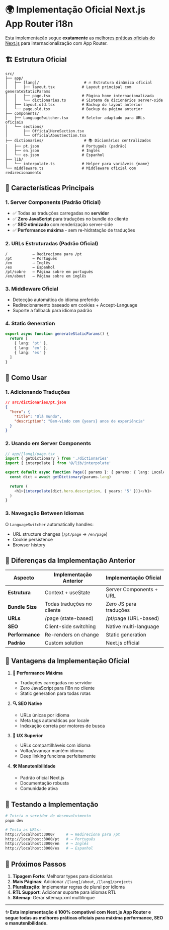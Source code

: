 # 🌍 Implementação Oficial Next.js App Router i18n

Esta implementação segue **exatamente** as [melhores práticas oficiais do Next.js](https://nextjs.org/docs/app/guides/internationalization) para internacionalização com App Router.

## 🏗️ **Estrutura Oficial**

```
src/
├── app/
│   ├── [lang]/                    # 🔥 Estrutura dinâmica oficial
│   │   ├── layout.tsx            # Layout principal com generateStaticParams
│   │   ├── page.tsx              # Página home internacionalizada
│   │   └── dictionaries.ts       # Sistema de dicionários server-side
│   ├── layout.old.tsx            # Backup do layout anterior
│   └── page.old.tsx              # Backup da página anterior
├── components/
│   ├── LanguageSwitcher.tsx      # Seletor adaptado para URLs oficiais
│   └── sections/
│       ├── OfficialHeroSection.tsx
│       └── OfficialAboutSection.tsx
├── dictionaries/                  # 📚 Dicionários centralizados
│   ├── pt.json                   # Português (padrão)
│   ├── en.json                   # Inglês
│   └── es.json                   # Espanhol
├── lib/
│   └── interpolate.ts            # Helper para variáveis {name}
└── middleware.ts                 # Middleware oficial com redirecionamento
```

## 🚀 **Características Principais**

### **1. Server Components (Padrão Oficial)**
- ✅ Todas as traduções carregadas no **servidor**
- ✅ **Zero JavaScript** para traduções no bundle do cliente
- ✅ **SEO otimizado** com renderização server-side
- ✅ **Performance máxima** - sem re-hidratação de traduções

### **2. URLs Estruturadas (Padrão Oficial)**
```
/           → Redireciona para /pt
/pt         → Português 
/en         → Inglês
/es         → Espanhol
/pt/sobre   → Página sobre em português
/en/about   → Página sobre em inglês
```

### **3. Middleware Oficial**
- Detecção automática do idioma preferido
- Redirecionamento baseado em cookies + Accept-Language
- Suporte a fallback para idioma padrão

### **4. Static Generation**
```typescript
export async function generateStaticParams() {
  return [
    { lang: 'pt' },
    { lang: 'en' }, 
    { lang: 'es' }
  ]
}
```

## 📖 **Como Usar**

### **1. Adicionando Traduções**
```json
// src/dictionaries/pt.json
{
  "hero": {
    "title": "Olá mundo",
    "description": "Bem-vindo com {years} anos de experiência"
  }
}
```

### **2. Usando em Server Components**
```typescript
// app/[lang]/page.tsx
import { getDictionary } from './dictionaries'
import { interpolate } from '@/lib/interpolate'

export default async function Page({ params }: { params: { lang: Locale } }) {
  const dict = await getDictionary(params.lang)
  
  return (
    <h1>{interpolate(dict.hero.description, { years: '5' })}</h1>
  )
}
```

### **3. Navegação Between Idiomas**
O `LanguageSwitcher` automatically handles:
- URL structure changes (`/pt/page` → `/en/page`)
- Cookie persistence
- Browser history

## 🔄 **Diferenças da Implementação Anterior**

| **Aspecto** | **Implementação Anterior** | **Implementação Oficial** |
|-------------|----------------------------|----------------------------|
| **Estrutura** | Context + useState | Server Components + URL |
| **Bundle Size** | Todas traduções no cliente | Zero JS para traduções |
| **URLs** | /page (state-based) | /pt/page (URL-based) |
| **SEO** | Client-side switching | Native multi-language |
| **Performance** | Re-renders on change | Static generation |
| **Padrão** | Custom solution | Next.js official |

## 🎯 **Vantagens da Implementação Oficial**

1. **🚀 Performance Máxima**
   - Traduções carregadas no servidor
   - Zero JavaScript para i18n no cliente
   - Static generation para todas rotas

2. **🔍 SEO Native**
   - URLs únicas por idioma
   - Meta tags automáticas por locale
   - Indexação correta por motores de busca

3. **📱 UX Superior**
   - URLs compartilháveis com idioma
   - Voltar/avançar mantém idioma
   - Deep linking funciona perfeitamente

4. **🛠️ Manutenibilidade**
   - Padrão oficial Next.js
   - Documentação robusta
   - Comunidade ativa

## 🧪 **Testando a Implementação**

```bash
# Inicia o servidor de desenvolvimento
pnpm dev

# Testa as URLs:
http://localhost:3000/     # → Redireciona para /pt
http://localhost:3000/pt   # → Português
http://localhost:3000/en   # → Inglês  
http://localhost:3000/es   # → Espanhol
```

## 🔧 **Próximos Passos**

1. **Tipagem Forte**: Melhorar types para dicionários
2. **Mais Páginas**: Adicionar `/[lang]/about`, `/[lang]/projects`
3. **Pluralização**: Implementar regras de plural por idioma
4. **RTL Support**: Adicionar suporte para idiomas RTL
5. **Sitemap**: Gerar sitemap.xml multilíngue

---

**✨ Esta implementação é 100% compatível com Next.js App Router e segue todas as melhores práticas oficiais para máxima performance, SEO e manutenibilidade.** 